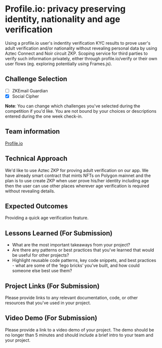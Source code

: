 # Profile.io: privacy preserving identity, nationality and age verification 

Using a profile.io user's indentity verification KYC results to prove user's adult verification and/or nationality without revealing personal data by using Aztec Connect and Noir circuit ZKP. Scoping service for third parties to verify such information privately, either through profile.io/verify or their own user flows (eg. exploring potentially using Frames.js).


## Challenge Selection

- [ ] ZKEmail Guardian
- [x] Social Cipher

**Note**: You can change which challenges you've selected during the competition if you'd like. You are not bound by your choices or descriptions entered during the one week check-in.

## Team information

[Profile.io](https://www.profile.io/)

## Technical Approach

We'd like to use Aztec ZKP for proving adult verification on our app.
We have already smart contract that mints NFTs on Polygon mainnet and the plan is to use create ZKP when user prove his/her identity including age then the user can use other places wherever age verification is required without revealing details.

## Expected Outcomes
Providing a quick age verification feature. 

## Lessons Learned (For Submission)

- What are the most important takeaways from your project?
- Are there any patterns or best practices that you've learned that would be useful for other projects?
- Highlight reusable code patterns, key code snippets, and best practices - what are some of the ‘lego bricks’ you’ve built, and how could someone else best use them?

## Project Links (For Submission)

Please provide links to any relevant documentation, code, or other resources that you've used in your project.

## Video Demo (For Submission)

Please provide a link to a video demo of your project. The demo should be no longer than 5 minutes and should include a brief intro to your team and your project.

